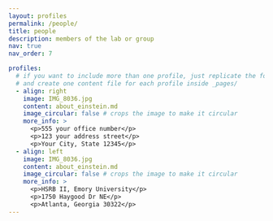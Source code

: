 ```yaml
---
layout: profiles
permalink: /people/
title: people
description: members of the lab or group
nav: true
nav_order: 7

profiles:
  # if you want to include more than one profile, just replicate the following block
  # and create one content file for each profile inside _pages/
  - align: right
    image: IMG_8036.jpg
    content: about_einstein.md
    image_circular: false # crops the image to make it circular
    more_info: >
      <p>555 your office number</p>
      <p>123 your address street</p>
      <p>Your City, State 12345</p>
  - align: left
    image: IMG_8036.jpg
    content: about_einstein.md
    image_circular: false # crops the image to make it circular
    more_info: >
      <p>HSRB II, Emory University</p>
      <p>1750 Haygood Dr NE</p>
      <p>Atlanta, Georgia 30322</p>
---
```

